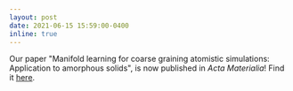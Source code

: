 ```yaml
---
layout: post
date: 2021-06-15 15:59:00-0400
inline: true
---
```


Our paper "Manifold learning for coarse graining atomistic simulations: Application to amorphous solids", is now published in _Acta Materialia_! Find it [here](https://www.sciencedirect.com/science/article/pii/S1359645421003888?dgcid=coauthor).
